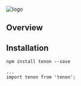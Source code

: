 ![logo](https://cderek.github.io/tenon/assets/logo.png)

## Overview

## Installation

```shell
npm install tenon --save

...
import tenon from 'tenon';
```

